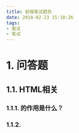```yaml
---
title: 前端笔试题目
date: 2018-02-23 15:18:26
tags:
- 面试
- 笔试
---
```


# 1. 问答题
## 1.1. HTML相关
### 1.1.1. <!DOCTYPE html>的作用是什么？
### 1.1.2. <script>, <script async> 和 <script defer>之间有什么区别？
### 1.1.3. cookie, sessionStorage 和 localStorage之间有什么区别？
### 1.1.4. 用过哪些html模板渲染工具？

## 1.2. CSS相关
### 1.2.1. 简述CSS盒子模型
### 1.2.2. CSS有哪些选择器？
### 1.2.3. CSS sprite是什么？
### 1.2.4. 写一下你知道的前端UI框架？

## 1.3. JS相关
### 1.3.1. js有哪些数据类型？
### 1.3.2. js有哪些假值？
### 1.3.3. js数字和字符串之间有什么快速转换的写法？
### 1.3.4. 经常使用哪些ES6的语法？
### 1.3.5. 什么是同源策略？
### 1.3.6. 跨域有哪些解决方法？
### 1.3.7. 网页进度条实现的原理
### 1.3.8. 请问console.log是同步的，还是异步的？
### 1.3.9. 下面console输出的值是什么？
```
var scores = [10,11,12];
var total = 0;

for(var score in scores){
  total += score;
}

var average = total/scores.length;
console.log(average);
```
### 1.3.10. 解释闭包概念及其作用

### 1.3.11. 有用过哪些js编程风格
### 1.3.12. 如何理解EventLoop?

## 1.4. 网络相关
### 1.4.1. 请求状态码 1xx,2xx,3xx,4xx,5xx分别有什么含义？
### 1.4.2. 发送某些post请求时，有时会多一些options请求，请问这是为什么？

### 1.4.3. http报文有哪些组成部分？

### 1.4.4. http端到端首部和逐跳首部有什么区别？

### 1.4.5. http与https在同时使用时，有什么注意点？

### 1.4.6. http, tcp, udp, websocket，分别位于7层网络的那一层？tcp和udp有什么不同？


# 2. 编码题

## 2.1. 写一个函数，返回一个数组中所有元素被第一个元素除后的结果

## 2.2. 写一个函数，来判断变量是否是数组，至少使用两种写法

## 2.3. 写一个函数，将秒转化成时分秒格式，如80转化成：00:01:20